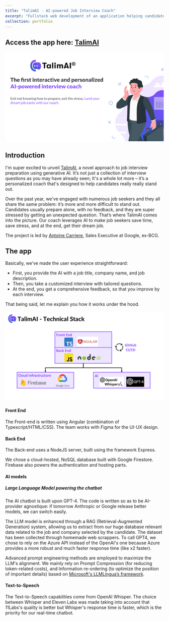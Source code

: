 ```yaml
---
title: "TalimAI - AI-powered Job Interview Coach"
excerpt: "Fullstack web development of an application helping candidates prepare for their job interviews. <br/><img src='/images/talimai_chatbot.PNG'>"
collection: portfolio
---
```


## Access the app here: <a href="https://talimai.com/landing-page">TalimAI</a>

<img src='/images/landing_page_talimai.png'>

## Introduction

I'm super excited to unveil <a href="https://talimai.com/landing-page">TalimAI</a>, a novel approach to job interview preparation using generative AI. It’s not just a collection of interview questions as you may have already seen; It's a whole lot more – it’s a personalized coach that's designed to help candidates really really stand out.

Over the past year, we've engaged with numerous job seekers and they all share the same problem: it’s more and more difficult to stand out. Candidates usually prepare alone, with no feedback, and they are super stressed by getting an unexpected question.
That’s where TalimAI comes into the picture. Our coach leverages AI to make job seekers save time, save stress, and at the end, get their dream job.

The project is led by <a href="https://www.linkedin.com/in/antoinecarriere/">Antoine Carriere</a>, Sales Executive at Google, ex-BCG.

## The app

Basically, we’ve made the user experience straightforward:
- First, you provide the AI with a job title, company name, and job description.
- Then, you take a customized interview with tailored questions.
- At the end, you get a comprehensive feedback, so that you improve by each interview.

That being said, let me explain you how it works under the hood.

<img src='/images/talimAI_Technical_Stack.png'>

#### Front End

The Front-end is written using Angular (combination of Typescript/HTML/CSS). The team works with Figma for the UI-UX design. 

#### Back End

The Back-end uses a NodeJS server, built using the framework Express.

We chose a cloud-hosted, NoSQL database built with Google Firestore.
Firebase also powers the authentication and hosting parts.

#### AI models

##### Large Language Model powering the chatbot

The AI chatbot is built upon GPT-4. The code is written so as to be AI-provider agnostique: if tomorrow Anthropic or Google release better models, we can switch easily.

The LLM model is enhanced through a RAG (Retrieval-Augmented Generation) system, allowing us to extract from our huge database relevant data related to the job and company selected by the candidate. The dataset has been collected through homemade web scrappers.
To call GPT4, we chose to rely on the Azure API instead of the OpenAI's one because Azure provides a more robust and much faster response time (like x2 faster). 

Advanced prompt engineering methods are employed to maximize the LLM's alignment. We mainly rely on Prompt Compression (for reducing token-related costs), and Information re-ordering (to optimize the position of important details) based on <a href="https://www.microsoft.com/en-us/research/blog/llmlingua-innovating-llm-efficiency-with-prompt-compression/">Microsoft's LLMLingua’s framework</a>.

#### Text-to-Speech

The Text-to-Speech capabilities come from OpenAI Whisper.
The choice between Whisper and Eleven Labs was made taking into account that 11Labs's quality is better but Whisper's response time is faster, which is the priority for our real-time chatbot.

